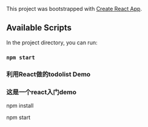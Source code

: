 This project was bootstrapped with [Create React App](https://github.com/facebook/create-react-app).

## Available Scripts

In the project directory, you can run:

### `npm start`

### 利用React做的todolist Demo

### 这是一个react入门demo

npm install

npm start